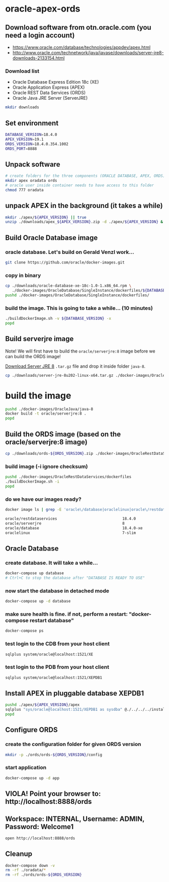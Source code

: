 # oracle-apex-ords

## Download software from otn.oracle.com (you need a login account)

- https://www.oracle.com/database/technologies/appdev/apex.html
- http://www.oracle.com/technetwork/java/javase/downloads/server-jre8-downloads-2133154.html

### Download list

- Oracle Database Express Edition 18c (XE)
- Oracle Application Express (APEX)
- Oracle REST Data Services (ORDS)
- Oracle Java JRE Server (ServerJRE)


```bash
mkdir downloads
```

## Set environment

```bash
DATABASE_VERSION=18.4.0
APEX_VERSION=19.1
ORDS_VERSION=18.4.0.354.1002
ORDS_PORT=8888
```

## Unpack software

```bash
# create folders for the three components (ORACLE DATABASE, APEX, ORDS)
mkdir apex oradata ords
# oracle user inside container needs to have access to this folder
chmod 777 oradata
```

## unpack APEX in the background (it takes a while)

```bash
mkdir ./apex/${APEX_VERSION} || true
unzip ./downloads/apex_${APEX_VERSION}.zip -d ./apex/${APEX_VERSION} &
```

## Build Oracle Database image

### oracle database. Let's build on Gerald Venzl work...
```bash
git clone https://github.com/oracle/docker-images.git
```
### copy in binary
```bash
cp ./downloads/oracle-database-xe-18c-1.0-1.x86_64.rpm \
   ./docker-images/OracleDatabase/SingleInstance/dockerfiles/${DATABASE_VERSION}
pushd ./docker-images/OracleDatabase/SingleInstance/dockerfiles/
```
### build the image. This is going to take a while... (10 minutes)
```bash
./buildDockerImage.sh -v ${DATABASE_VERSION} -x
popd
```

## Build serverjre image

Note! We will first have to build the `oracle/serverjre:8` image before we can build the ORDS image!

[Download Server JRE 8](http://www.oracle.com/technetwork/java/javase/downloads/server-jre8-downloads-2133154.html) `.tar.gz` file and drop it inside folder `java-8`.
```bash
cp ./downloads/server-jre-8u202-linux-x64.tar.gz ./docker-images/OracleJava/java-8
```
# build the image
```bash
pushd ./docker-images/OracleJava/java-8
docker build -t oracle/serverjre:8 .
popd
```
## Build the ORDS image (based on the oracle/serverjre:8 image)

```bash
cp ./downloads/ords-${ORDS_VERSION}.zip ./docker-images/OracleRestDataServices/dockerfiles
```
### build image (-i ignore checksum)
```bash
pushd ./docker-images/OracleRestDataServices/dockerfiles 
./buildDockerImage.sh -i
popd
```

### do we have our images ready?
```bash
docker image ls | grep -E 'oracle\/database|oraclelinux|oracle\/restdataservices|oracle\/serverjre'

oracle/restdataservices                             18.4.0              49c6a8970304        About an hour ago   391MB
oracle/serverjre                                    8                   93bf34de0c2e        3 days ago          269MB
oracle/database                                     18.4.0-xe           40c73fce6868        2 weeks ago         8.57GB
oraclelinux                                         7-slim              c3d869388183        2 months ago        117MB
```

## Oracle Database

### create database. It will take a while...
```bash
docker-compose up database
# Ctrl+C to stop the database after "DATABASE IS READY TO USE"
```
### now start the database in detached mode
```bash
docker-compose up -d database
```
### make sure health is fine. if not, perform a restart: "docker-compose restart database"
```bash
docker-compose ps
```

### test login to the CDB from your host client
```bash
sqlplus system/oracle@localhost:1521/XE
```
### test login to the PDB from your host client
```bash
sqlplus system/oracle@localhost:1521/XEPDB1
```

## Install APEX in pluggable database XEPDB1

```bash
pushd ./apex/${APEX_VERSION}/apex
sqlplus "sys/oracle@localhost:1521/XEPDB1 as sysdba" @./../../../install_apex.sql
popd
```

## Configure ORDS

### create the configuration folder for given ORDS version
```bash
mkdir -p ./ords/ords-${ORDS_VERSION}/config
```

### start application
```bash
docker-compose up -d app
```

## VIOLA! Point your browser to: http://localhost:8888/ords
## Workspace: INTERNAL, Username: ADMIN, Password: Welcome1

```bash
open http://localhost:8888/ords
```

## Cleanup

```bash
docker-compose down -v
rm -rf ./oradata/*
rm -rf ./ords/ords-${ORDS_VERSION}
```
